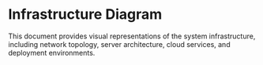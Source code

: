 # Infrastructure Diagram

This document provides visual representations of the system infrastructure, including network topology, server architecture, cloud services, and deployment environments.